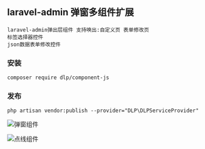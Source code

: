 ## laravel-admin 弹窗多组件扩展

    laravel-admin弹出层组件 支持唤出:自定义页 表单修改页
    标签选择器控件
    json数据表单修改控件
    
### 安装
```shell script
composer require dlp/component-js
```
### 发布
```shell script
php artisan vendor:publish --provider="DLP\DLPServiceProvider"
```

![弹窗组件](https://github.com/ydtg1993/laravel-admin-component-js/blob/main/example/img/1.gif)

![点线组件](https://github.com/ydtg1993/laravel-admin-component-js/blob/main/example/img/2.gif)
